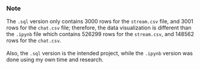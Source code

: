 ### Note
The `.sql` version only contains 3000 rows for the `stream.csv` file, and 3001 rows for the `chat.csv` file; therefore, the data visualization is different than the `.ipynb` file which contains 526299 rows for the `stream.csv`, and 148562 rows for the `chat.csv`.
<br>
<br>
Also, the `.sql` version is the intended project, while the `.ipynb` version was done using my own time and research.
